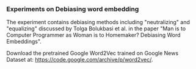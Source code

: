 ### Experiments on Debiasing word embedding

The experiment contains debiasing methods including "neutralizing" and "equalizing" discussed by Tolga Bolukbasi et al. in the paper "Man is to Computer Programmer as Woman is to Homemaker? Debiasing Word Embeddings".

Download the pretrained Google Word2Vec trained on Google News Dataset at: https://code.google.com/archive/p/word2vec/.
